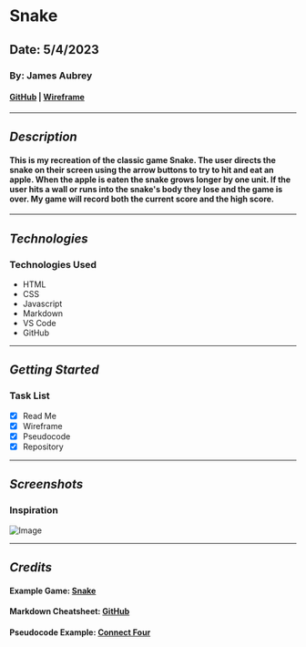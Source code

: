 # Snake

## Date: 5/4/2023

### By: James Aubrey

#### [GitHub](https://github.com/jaubrey92) | [Wireframe](https://app.diagrams.net/#G1Og5w7QU7AOiOYfSkWRHPuA9Mij7FfB8j)

---

## **_Description_**

#### This is my recreation of the classic game Snake. The user directs the snake on their screen using the arrow buttons to try to hit and eat an apple. When the apple is eaten the snake grows longer by one unit. If the user hits a wall or runs into the snake's body they lose and the game is over. My game will record both the current score and the high score.

---

## **_Technologies_**

### Technologies Used

- HTML
- CSS
- Javascript
- Markdown
- VS Code
- GitHub

---

## **_Getting Started_**

### Task List

- [x] Read Me
- [x] Wireframe
- [x] Pseudocode
- [x] Repository

---

## **_Screenshots_**

### Inspiration

![Image](https://i0.wp.com/tilcode.blog/wp-content/uploads/2019/04/Screen-Shot-2019-04-28-at-17.51.16.png?fit=998%2C574&ssl=1)

---

## **_Credits_**

#### Example Game: [Snake](https://playsnake.org/)

#### Markdown Cheatsheet: [GitHub](https://github.com/jaubrey92/u1_lab_markdown?organization=jaubrey92&organization=jaubrey92)

#### Pseudocode Example: [Connect Four](https://github.com/SEI-R-4-24/u1_lesson_connect_four)
